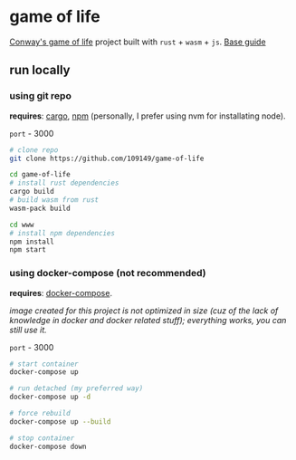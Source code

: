 # game of life

[Conway's game of life](https://en.wikipedia.org/wiki/Conway%27s_Game_of_Life) project built with `rust` + `wasm` + `js`. [Base guide](https://rustwasm.github.io/docs/book/)

## run locally

### using git repo

**requires**: [cargo](https://doc.rust-lang.org/cargo/getting-started/installation.html), [npm](https://www.npmjs.com/get-npm) (personally, I prefer using nvm for installating node).

`port` - 3000

```bash
# clone repo
git clone https://github.com/109149/game-of-life

cd game-of-life
# install rust dependencies
cargo build
# build wasm from rust
wasm-pack build

cd www
# install npm dependencies
npm install
npm start
```

### using docker-compose (not recommended)

**requires**: [docker-compose](https://docs.docker.com/compose/install/).

_image created for this project is not optimized in size (cuz of the lack of
knowledge in docker and docker related stuff); everything works, you can still
use it._

`port` - 3000

```bash
# start container
docker-compose up

# run detached (my preferred way)
docker-compose up -d

# force rebuild
docker-compose up --build

# stop container
docker-compose down
```
